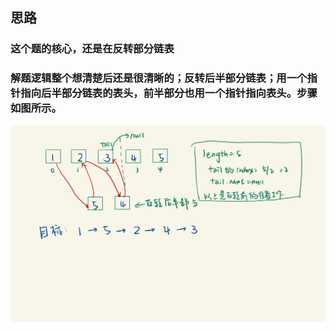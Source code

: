 ## 思路

### 这个题的核心，还是在反转部分链表

### 解题逻辑整个想清楚后还是很清晰的；反转后半部分链表；用一个指针指向后半部分链表的表头，前半部分也用一个指针指向表头。步骤如图所示。

![image](image/n143.jpg)